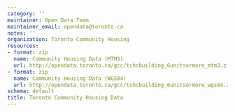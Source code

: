 ```yaml
---
category: ''
maintainer: Open Data Team
maintainer_email: opendata@toronto.ca
notes: ''
organization: Toronto Community Housing
resources:
- format: zip
  name: Community Housing Data (MTM3)
  url: http://opendata.toronto.ca/gcc/tchcbuilding_6unitsormore_mtm3.zip
- format: zip
  name: Community Housing Data (WGS84)
  url: http://opendata.toronto.ca/gcc/tchcbuilding_6unitsormore_wgs84.zip
schema: default
title: Toronto Community Housing Data
---
```

